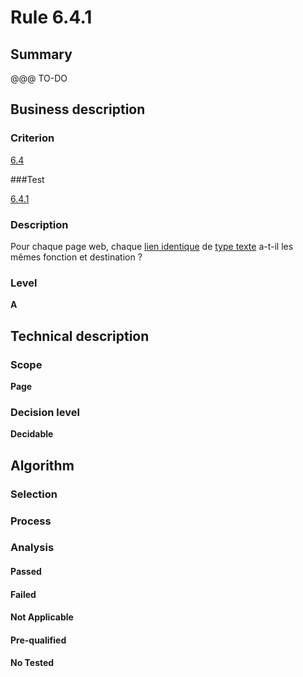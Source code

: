# Rule 6.4.1

## Summary

@@@ TO-DO

## Business description

### Criterion

[6.4](http://references.modernisation.gouv.fr/referentiel-technique-0#crit-6-4)

###Test

[6.4.1](http://references.modernisation.gouv.fr/referentiel-technique-0#test-6-4-1)

### Description

Pour chaque page web, chaque <a href="http://references.modernisation.gouv.fr/sites/default/files/RGAA3_RC2-1/glossaire.htm#mLienIdentique">lien identique</a> de <a href="http://references.modernisation.gouv.fr/sites/default/files/RGAA3_RC2-1/glossaire.htm#mIntituleLien">type texte</a> a-t-il les m&ecirc;mes fonction et destination ?

### Level

**A**

## Technical description

### Scope

**Page**

### Decision level

**Decidable**

## Algorithm

### Selection

### Process

### Analysis

#### Passed

#### Failed

#### Not Applicable

#### Pre-qualified

#### No Tested 






